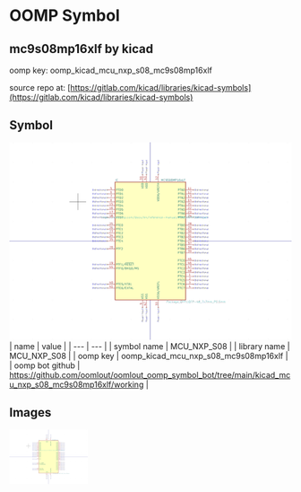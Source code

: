 # OOMP Symbol  
## mc9s08mp16xlf  by kicad  
  
oomp key: oomp_kicad_mcu_nxp_s08_mc9s08mp16xlf  
  
source repo at: [https://gitlab.com/kicad/libraries/kicad-symbols](https://gitlab.com/kicad/libraries/kicad-symbols)  
## Symbol  
  
[![working.png](working_600.png)](working.png)  
| name | value | 
| --- | --- | 
| symbol name | MCU_NXP_S08 | 
| library name | MCU_NXP_S08 | 
| oomp key | oomp_kicad_mcu_nxp_s08_mc9s08mp16xlf | 
| oomp bot github | https://github.com/oomlout/oomlout_oomp_symbol_bot/tree/main/kicad_mcu_nxp_s08_mc9s08mp16xlf/working | 
## Images  
  
[![working.png](working_140.png)](working.png)  
